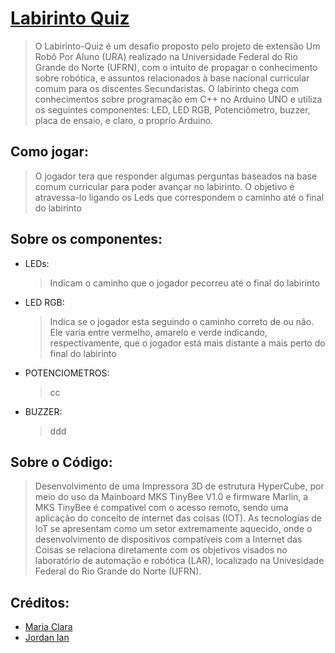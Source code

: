 <h1 align="left">
    <a href="https://github.com/Jordaniano/Projeto-URA">Labirinto Quiz</a>
</h1>

> O Labirinto-Quiz é um desafio proposto pelo projeto de extensão Um Robô Por Aluno (URA) realizado na Universidade Federal do Rio Grande do Norte (UFRN), com o intuito de propagar o conhecimento sobre robótica, e assuntos relacionados à base nacional curricular comum para os discentes Secundaristas. 
> O labirinto chega com conhecimentos sobre programação em C++ no Arduino UNO e utiliza os seguintes componentes: LED, LED RGB, Potenciômetro, buzzer, placa de ensaio, e claro, o proprío Arduino.


  <h2 align="left">
    Como jogar:</a>
</h2>

>O jogador tera que responder algumas perguntas baseados na base comum curricular para poder avançar no labirinto. O objetivo é atravessa-lo ligando os Leds que correspondem o caminho até o final do labirinto


<h2 align="left">
    Sobre os componentes:</a>

</h2>

- LEDs:
  > Indicam o caminho que o jogador pecorreu até o final do labirinto
- LED RGB:
  > Indica se o jogador esta seguindo o caminho correto de ou não. Ele varia entre vermelho, amarelo e verde indicando, respectivamente, que o jogador está mais distante a mais perto do final do labirinto
- POTENCIOMETROS:
  > cc
- BUZZER:
  > ddd

  
<h2 align="left">
    Sobre o Código: </a>
</h2>

>Desenvolvimento de uma Impressora 3D de estrutura HyperCube, por meio do uso da Mainboard MKS TinyBee V1.0 e firmware Marlin, a MKS TinyBee é compativel com o acesso remoto, sendo uma aplicação do conceito de internet das coisas (IOT). As tecnologias de IoT se apresentam como um setor extremamente aquecido, onde o desenvolvimento de dispositivos compatíveis com a Internet das Coisas se relaciona diretamente com os objetivos visados no laboratório de automação e robótica (LAR), localizado na Univesidade Federal do Rio Grande do Norte (UFRN).

<h2 align="left">
    Créditos:</a>
</h2>

- [Maria Clara](https://github.com/Clara-Parpinelli)
- [Jordan Ian](https://github.com/Jordaniano)


